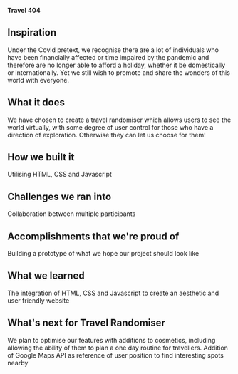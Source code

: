 **Travel 404**
## Inspiration
Under the Covid pretext, we recognise there are a lot of individuals who have been financially affected or time impaired by the pandemic and therefore are no longer able to afford a holiday, whether it be domestically or internationally. Yet we still wish to promote and share the wonders of this world with everyone. 

## What it does
We have chosen to create a travel randomiser which allows users to see the world virtually, with some degree of user control for those who have a direction of exploration. Otherwise they can let us choose for them!

## How we built it
Utilising HTML, CSS and Javascript

## Challenges we ran into
Collaboration between multiple participants

## Accomplishments that we're proud of
Building a prototype of what we hope our project should look like

## What we learned
The integration of HTML, CSS and Javascript to create an aesthetic and user friendly website

## What's next for Travel Randomiser
We plan to optimise our features with additions to cosmetics, including allowing the ability of them to plan a one day routine for travellers. Addition of Google Maps API as reference of user position to find interesting spots nearby
